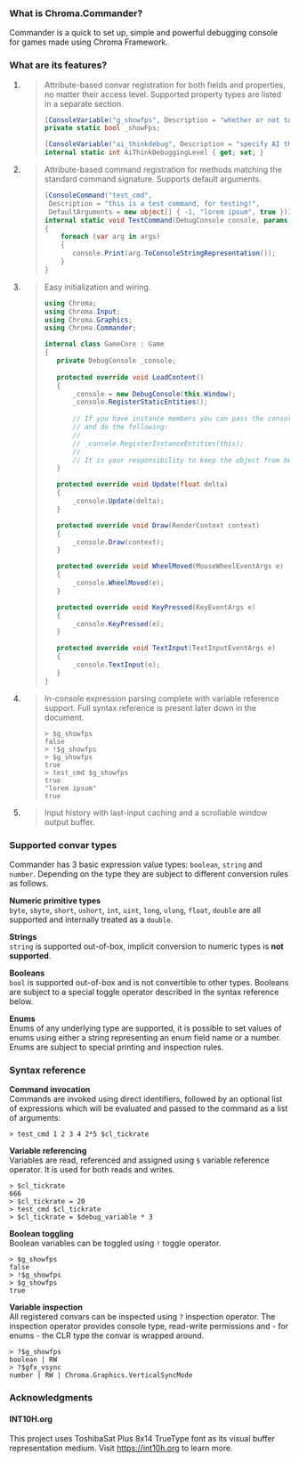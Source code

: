 ### What is Chroma.Commander?
Commander is a quick to set up, simple and powerful debugging console for games made using Chroma Framework.

### What are its features?
1. > Attribute-based convar registration for both fields and properties, no matter their access level. Supported property types are listed in a separate section.
   > ```C#
   > [ConsoleVariable("g_showfps", Description = "whether or not to show the FPS counter")]
   > private static bool _showFps;
   >
   > [ConsoleVariable("ai_thinkdebug", Description = "specify AI thinker logging level")]
   > internal static int AiThinkDebuggingLevel { get; set; }
   > ```

2. > Attribute-based command registration for methods matching the standard command signature. Supports default arguments.
   > ```C#
   > [ConsoleCommand("test_cmd",
   >  Description = "this is a test command, for testing!",
   >  DefaultArguments = new object[] { -1, "lorem ipsum", true })]
   > internal static void TestCommand(DebugConsole console, params ExpressionValue[] args)
   > {
   >     foreach (var arg in args)
   >     {
   >        console.Print(arg.ToConsoleStringRepresentation());
   >     }
   > }
   >```

3. > Easy initialization and wiring.
   > ```C#
   > using Chroma;
   > using Chroma.Input;
   > using Chroma.Graphics;
   > using Chroma.Commander;
   > 
   > internal class GameCore : Game
   > {
   >    private DebugConsole _console;
   >    
   >    protected override void LoadContent()
   >    {
   >        _console = new DebugConsole(this.Window);
   >        _console.RegisterStaticEntities();
   >      
   >        // If you have instance members you can pass the console object around
   >        // and do the following:
   >        //
   >        // _console.RegisterInstanceEntities(this);
   >        //
   >        // It is your responsibility to keep the object from being garbage collected. 
   >    }
   > 
   >    protected override void Update(float delta)
   >    {
   >        _console.Update(delta);
   >    }
   > 
   >    protected override void Draw(RenderContext context)
   >    {
   >        _console.Draw(context);
   >    }
   > 
   >    protected override void WheelMoved(MouseWheelEventArgs e)
   >    {
   >        _console.WheelMoved(e);
   >    }
   > 
   >    protected override void KeyPressed(KeyEventArgs e)
   >    {
   >        _console.KeyPressed(e);
   >    }
   > 
   >    protected override void TextInput(TextInputEventArgs e)
   >    {
   >        _console.TextInput(e);
   >    }
   > }
   > ```

4. > In-console expression parsing complete with variable reference support. Full syntax reference is present later down in the document.
   > ```
   > > $g_showfps
   > false
   > > !$g_showfps
   > > $g_showfps
   > true
   > > test_cmd $g_showfps
   > true
   > "lorem ipsum"
   > true
   > ```

5. > Input history with last-input caching and a scrollable window output buffer.

### Supported convar types
Commander has 3 basic expression value types: `boolean`, `string` and `number`. Depending on the type they are subject to different conversion rules as follows.  

**Numeric primitive types**  
`byte`, `sbyte`, `short`, `ushort`, `int`, `uint`, `long`, `ulong`, `float`, `double` are all supported and internally treated as a `double`.

**Strings**  
`string` is supported out-of-box, implicit conversion to numeric types is **not supported**.

**Booleans**  
`bool` is supported out-of-box and is not convertible to other types. Booleans are subject to a special toggle operator described in the syntax reference below.

**Enums**  
Enums of any underlying type are supported, it is possible to set values of enums using either a string representing an enum field name or a number. Enums are subject to special printing and inspection rules.

### Syntax reference
**Command invocation**  
Commands are invoked using direct identifiers, followed by an optional list of expressions which will be evaluated and passed to the command as a list of arguments:
```
> test_cmd 1 2 3 4 2*5 $cl_tickrate
```

**Variable referencing**  
Variables are read, referenced and assigned using `$` variable reference operator. It is used for both reads and writes.
```
> $cl_tickrate
666
> $cl_tickrate = 20
> test_cmd $cl_tickrate
> $cl_tickrate = $debug_variable * 3
```

**Boolean toggling**  
Boolean variables can be toggled using `!` toggle operator.
```
> $g_showfps
false
> !$g_showfps
> $g_showfps
true
```

**Variable inspection**  
All registered convars can be inspected using `?` inspection operator. The inspection operator provides console type, read-write permissions and - for enums - the CLR type the convar is wrapped around.
```
> ?$g_showfps
boolean | RW
> ?$gfx_vsync
number | RW | Chroma.Graphics.VerticalSyncMode
```

### Acknowledgments
#### INT10H.org
This project uses ToshibaSat Plus 8x14 TrueType font as its visual buffer representation medium. Visit https://int10h.org to learn more.
